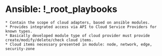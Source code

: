 # Ansible: !_root_playbooks

    * Contain the scope of cloud adapters, based on ansible modules.
    * Provides integrated access via API to Cloud Service Providers for known types.
    * Basically developed module type of cloud provider must provide create/modify/delete/check cloud items.
    * Cloud items necessary presented in module: node, network, edge, security-zone
